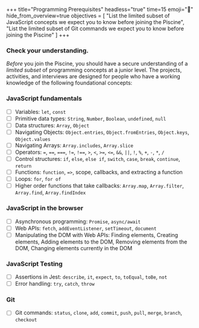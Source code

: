 +++
title="Programming Prerequisites"
headless="true"
time=15
emoji="🌱"
hide_from_overview=true
objectives = [
  "List the limited subset of JavaScript concepts we expect you to know before joining the Piscine",
  "List the limited subset of Git commands we expect you to know before joining the Piscine"
]
+++

### Check your understanding.

_Before_ you join the Piscine, you should have a secure understanding of a _limited subset_ of programming concepts at a junior level. The projects, activities, and interviews are designed for people who have a working knowledge of the following foundational concepts:

### JavaScript fundamentals

- [ ] Variables: `let`, `const`
- [ ] Primitive data types: `String`, `Number`, `Boolean`, `undefined`, `null`
- [ ] Data structures: `Array`, `Object`
- [ ] Navigating Objects: `Object.entries`, `Object.fromEntries`, `Object.keys`, `Object.values`
- [ ] Navigating Arrays: `Array.includes`, `Array.slice`
- [ ] Operators: `=`, `==`, `===`, `!=`, `!==`, `>`, `<`, `>=`, `<=`, `&&`, `||`, `!`, `%`, `+`, `-`, `*`, `/`
- [ ] Control structures: `if`, `else`, `else if`, `switch`, `case`, `break`, `continue`, `return`
- [ ] Functions: `function`, `=>`, scope, callbacks, and extracting a function
- [ ] Loops: `for`, `for of`
- [ ] Higher order functions that take callbacks: `Array.map`, `Array.filter`, `Array.find`, `Array.findIndex`

### JavaScript in the browser

- [ ] Asynchronous programming: `Promise`, `async/await`
- [ ] Web APIs: `fetch`, `addEventListener`, `setTimeout`, `document`
- [ ] Manipulating the DOM with Web APIs: Finding elements, Creating elements, Adding elements to the DOM, Removing elements from the DOM, Changing elements currently in the DOM

### JavaScript Testing

- [ ] Assertions in Jest: `describe`, `it`, `expect`, `to`, `toEqual`, `toBe`, `not`
- [ ] Error handling: `try`, `catch`, `throw`

### Git

- [ ] Git commands: `status`, `clone`, `add`, `commit`, `push`, `pull`, `merge`, `branch`, `checkout`

